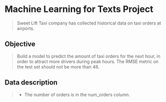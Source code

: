 # Machine Learning for Texts Project
>Sweet Lift Taxi company has collected historical data on taxi orders at airports. 

## Objective
>Build a model to predict the amount of taxi orders for the next hour, in order to attract more drivers during peak hours.
>The RMSE metric on the test set should not be more than 48.

## Data description
>* The number of orders is in the num_orders column.

